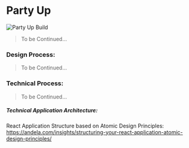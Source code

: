 # Party Up
![Party Up Build](https://github.com/ShaneCreedon/Party-Up/workflows/Party%20Up%20Build/badge.svg?branch=master)
> To be Continued... 

### Design Process:
> To be Continued...

### Technical Process:
> To be Continued...

##### Technical Application Architecture:
React Application Structure based on Atomic Design Principles: 
https://andela.com/insights/structuring-your-react-application-atomic-design-principles/
